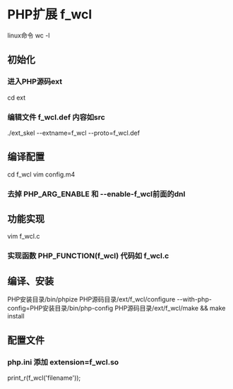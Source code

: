 # PHP扩展 f_wcl

linux命令 wc -l 

## 初始化

### 进入PHP源码ext
cd ext
### 编辑文件 f_wcl.def 内容如src
./ext_skel --extname=f_wcl --proto=f_wcl.def

## 编译配置

cd f_wcl
vim config.m4
### 去掉 PHP_ARG_ENABLE 和 --enable-f_wcl前面的dnl

## 功能实现

vim f_wcl.c
### 实现函数 PHP_FUNCTION(f_wcl) 代码如 f_wcl.c

## 编译、安装

PHP安装目录/bin/phpize
PHP源码目录/ext/f_wcl/configure --with-php-config=PHP安装目录/bin/php-config
PHP源码目录/ext/f_wcl/make && make install

## 配置文件 

### php.ini 添加 extension=f_wcl.so
print_r(f_wcl('filename'));

